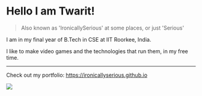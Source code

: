 # Hello I am Twarit! 

> Also known as 'IronicallySerious' at some places, or just 'Serious'

I am in my final year of B.Tech in CSE at IIT Roorkee, India.

I like to make video games and the technologies that run them, in my free time.

---

Check out my portfolio: https://ironicallyserious.github.io

![](https://github-readme-stats.vercel.app/api?username=IronicallySerious&theme=gruvbox&show_icons=true&hide_rank=true&count_private=true&hide=stars&include_all_commits=true)
